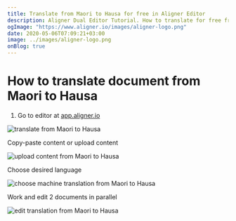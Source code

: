 ```yaml
---
title: Translate from Maori to Hausa for free in Aligner Editor
description: Aligner Dual Editor Tutorial. How to translate for free from Maori to Hausa. Aligner is multilingual document management platform. 
ogImage: "https://www.aligner.io/images/aligner-logo.png"
date: 2020-05-06T07:09:21+03:00
image: ../images/aligner-logo.png
onBlog: true
---
```


# How to translate document from Maori to Hausa

1. Go to editor at [app.aligner.io](https://app.aligner.io "Aligner App web page")

![translate from Maori to Hausa](../aligner-blank-editor.png "translate from Maori to Hausa")

Copy-paste content or upload content

![upload content from Maori to Hausa](../aligner-uploaded-document.png "upload content from Maori to Hausa")

Choose desired language

![choose machine translation from Maori to Hausa](../aligner-language-dropdown.png "choose machine translation from Maori to Hausa")

Work and edit 2 documents in parallel

![edit translation from Maori to Hausa](../aligner-double-sitded-editor.png "edit translation from Maori to Hausa")

